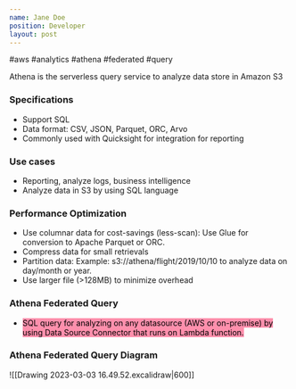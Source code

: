 ```yaml
---
name: Jane Doe
position: Developer
layout: post
---
```


#aws #analytics #athena #federated #query

Athena is the serverless query service to analyze data store in Amazon S3

### Specifications
- Support SQL
- Data format: CSV, JSON, Parquet, ORC, Arvo
- Commonly used with Quicksight for integration for reporting

### Use cases
- Reporting, analyze logs, business intelligence
- Analyze data in S3 by using SQL language

### Performance Optimization
- Use columnar data for cost-savings (less-scan): Use Glue for conversion to Apache Parquet or ORC.
- Compress data for small retrievals
- Partition data: Example: s3://athena/flight/2019/10/10 to analyze data on day/month or year.
- Use larger file (>128MB) to minimize overhead

### Athena Federated Query
- <mark style="background: #FF5582A6;">SQL query for analyzing on any datasource (AWS or on-premise) by using Data Source Connector that runs on Lambda function.</mark>

### Athena Federated Query Diagram
![[Drawing 2023-03-03 16.49.52.excalidraw|600]]
